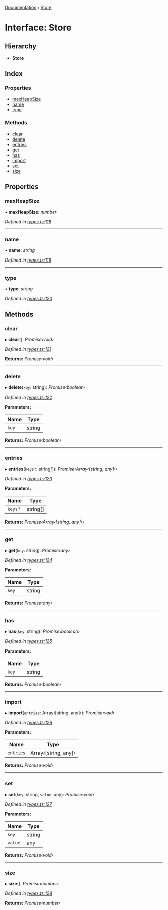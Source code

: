 [Documentation](../README.md) › [Store](store.md)

# Interface: Store

## Hierarchy

* **Store**

## Index

### Properties

* [maxHeapSize](store.md#maxheapsize)
* [name](store.md#name)
* [type](store.md#type)

### Methods

* [clear](store.md#clear)
* [delete](store.md#delete)
* [entries](store.md#entries)
* [get](store.md#get)
* [has](store.md#has)
* [import](store.md#import)
* [set](store.md#set)
* [size](store.md#size)

## Properties

###  maxHeapSize

• **maxHeapSize**: *number*

*Defined in [types.ts:118](https://github.com/badbatch/cachemap/blob/2f4f64a/packages/core/src/types.ts#L118)*

___

###  name

• **name**: *string*

*Defined in [types.ts:119](https://github.com/badbatch/cachemap/blob/2f4f64a/packages/core/src/types.ts#L119)*

___

###  type

• **type**: *string*

*Defined in [types.ts:120](https://github.com/badbatch/cachemap/blob/2f4f64a/packages/core/src/types.ts#L120)*

## Methods

###  clear

▸ **clear**(): *Promise‹void›*

*Defined in [types.ts:121](https://github.com/badbatch/cachemap/blob/2f4f64a/packages/core/src/types.ts#L121)*

**Returns:** *Promise‹void›*

___

###  delete

▸ **delete**(`key`: string): *Promise‹boolean›*

*Defined in [types.ts:122](https://github.com/badbatch/cachemap/blob/2f4f64a/packages/core/src/types.ts#L122)*

**Parameters:**

Name | Type |
------ | ------ |
`key` | string |

**Returns:** *Promise‹boolean›*

___

###  entries

▸ **entries**(`keys?`: string[]): *Promise‹Array‹[string, any]››*

*Defined in [types.ts:123](https://github.com/badbatch/cachemap/blob/2f4f64a/packages/core/src/types.ts#L123)*

**Parameters:**

Name | Type |
------ | ------ |
`keys?` | string[] |

**Returns:** *Promise‹Array‹[string, any]››*

___

###  get

▸ **get**(`key`: string): *Promise‹any›*

*Defined in [types.ts:124](https://github.com/badbatch/cachemap/blob/2f4f64a/packages/core/src/types.ts#L124)*

**Parameters:**

Name | Type |
------ | ------ |
`key` | string |

**Returns:** *Promise‹any›*

___

###  has

▸ **has**(`key`: string): *Promise‹boolean›*

*Defined in [types.ts:125](https://github.com/badbatch/cachemap/blob/2f4f64a/packages/core/src/types.ts#L125)*

**Parameters:**

Name | Type |
------ | ------ |
`key` | string |

**Returns:** *Promise‹boolean›*

___

###  import

▸ **import**(`entries`: Array‹[string, any]›): *Promise‹void›*

*Defined in [types.ts:126](https://github.com/badbatch/cachemap/blob/2f4f64a/packages/core/src/types.ts#L126)*

**Parameters:**

Name | Type |
------ | ------ |
`entries` | Array‹[string, any]› |

**Returns:** *Promise‹void›*

___

###  set

▸ **set**(`key`: string, `value`: any): *Promise‹void›*

*Defined in [types.ts:127](https://github.com/badbatch/cachemap/blob/2f4f64a/packages/core/src/types.ts#L127)*

**Parameters:**

Name | Type |
------ | ------ |
`key` | string |
`value` | any |

**Returns:** *Promise‹void›*

___

###  size

▸ **size**(): *Promise‹number›*

*Defined in [types.ts:128](https://github.com/badbatch/cachemap/blob/2f4f64a/packages/core/src/types.ts#L128)*

**Returns:** *Promise‹number›*
